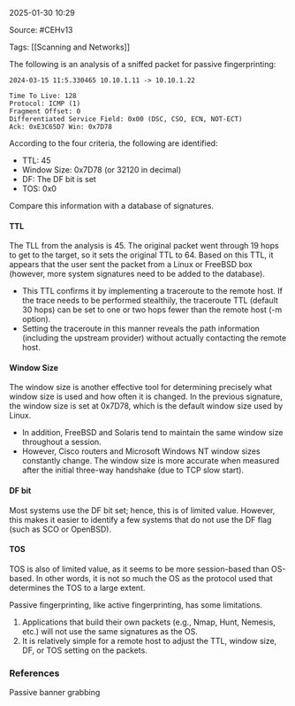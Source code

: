 
2025-01-30 10:29

Source: #CEHv13 

Tags: [[Scanning and Networks]]

The following is an analysis of a sniffed packet for passive fingerprinting: 

```
2024-03-15 11:5.330465 10.10.1.11 -> 10.10.1.22 

Time To Live: 128 
Protocol: ICMP (1) 
Fragment Offset: 0 
Differentiated Service Field: 0x00 (DSC, CSO, ECN, NOT-ECT)
Ack: 0xE3C65D7 Win: 0x7D78 
```

According to the four criteria, the following are identified: 
- TTL: 45 
- Window Size: 0x7D78 (or 32120 in decimal) 
- DF: The DF bit is set 
- TOS: 0x0 

Compare this information with a database of signatures. 
#### TTL

The TLL from the analysis is 45. The original packet went through 19 hops to get to the target, so it sets the original TTL to 64. Based on this TTL, it appears that the user sent the packet from a Linux or FreeBSD box (however, more system signatures need to be added to the database). 
- This TTL confirms it by implementing a traceroute to the remote host. If the trace needs to be performed stealthily, the traceroute TTL (default 30 hops) can be set to one or two hops fewer than the remote host (-m option).
- Setting the traceroute in this manner reveals the path information (including the upstream provider) without actually contacting the remote host. 
#### Window Size

The window size is another effective tool for determining precisely what window size is used and how often it is changed. In the previous signature, the window size is set at 0x7D78, which is the default window size used by Linux. 
- In addition, FreeBSD and Solaris tend to maintain the same window size throughout a session.
- However, Cisco routers and Microsoft Windows NT window sizes constantly change. 
The window size is more accurate when measured after the initial three-way handshake (due to TCP slow start). 
#### DF bit

Most systems use the DF bit set; hence, this is of limited value. However, this makes it easier to identify a few systems that do not use the DF flag (such as SCO or OpenBSD). 
#### TOS

TOS is also of limited value, as it seems to be more session-based than OS-based. In other words, it is not so much the OS as the protocol used that determines the TOS to a large extent.

Passive fingerprinting, like active fingerprinting, has some limitations. 
1. Applications that build their own packets (e.g., Nmap, Hunt, Nemesis, etc.) will not use the same signatures as the OS.
2. It is relatively simple for a remote host to adjust the TTL, window size, DF, or TOS setting on the packets. 

### References

Passive banner grabbing